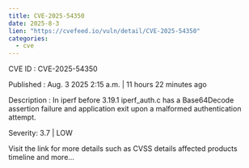 ```yaml
--- 
title: CVE-2025-54350
date: 2025-8-3
lien: "https://cvefeed.io/vuln/detail/CVE-2025-54350"
categories:
  - cve
---
```


CVE ID : CVE-2025-54350

Published :  Aug. 3
2025
2:15 a.m. | 11 hours
22 minutes ago

Description : In iperf before 3.19.1
iperf_auth.c has a Base64Decode assertion failure and application exit upon a malformed authentication attempt.

Severity: 3.7 | LOW

Visit the link for more details
such as CVSS details
affected products
timeline
and more...

